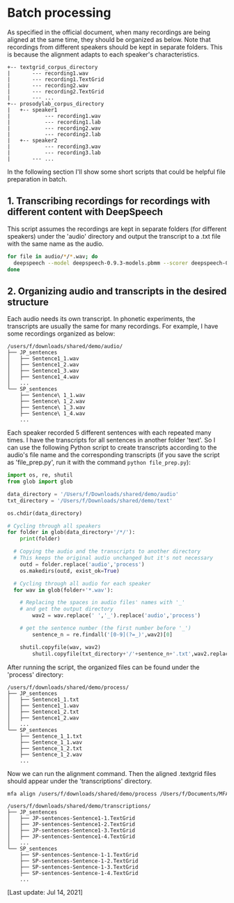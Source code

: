 # Batch processing

As specified in the official document, when many recordings are being aligned at the same time, they should be organized as below. Note that recordings from different speakers should be kept in separate folders. This is because the alignment adapts to each speaker's characteristics.

```
+-- textgrid_corpus_directory
|       --- recording1.wav
|       --- recording1.TextGrid
|       --- recording2.wav
|       --- recording2.TextGrid
|       --- ...
+-- prosodylab_corpus_directory
|   +-- speaker1
|           --- recording1.wav
|           --- recording1.lab
|           --- recording2.wav
|           --- recording2.lab
|   +-- speaker2
|           --- recording3.wav
|           --- recording3.lab
|       --- ...
```

In the following section I'll show some short scripts that could be helpful file preparation in batch.

## 1. Transcribing recordings for recordings with different content with DeepSpeech

This script assumes the recordings are kept in separate folders (for different speakers) under the 'audio' directory and output the transcript to a .txt file with the same name as the audio.

```bash
for file in audio/*/*.wav; do
  deepspeech --model deepspeech-0.9.3-models.pbmm --scorer deepspeech-0.9.3-models.scorer --audio $file > ${tmp/wav/txt};
done
```

## 2. Organizing audio and transcripts in the desired structure

Each audio needs its own transcript. In phonetic experiments, the transcripts are usually the same for many recordings. For example, I have some recordings organized as below:

```
/users/f/downloads/shared/demo/audio/
├── JP_sentences
│   ├── Sentence1_1.wav
│   ├── Sentence1_2.wav
│   ├── Sentence1_3.wav
│   ├── Sentence1_4.wav
│   ...
└── SP_sentences
    ├── Sentence\ 1_1.wav
    ├── Sentence\ 1_2.wav
    ├── Sentence\ 1_3.wav
    ├── Sentence\ 1_4.wav
    ...
```

Each speaker recorded 5 different sentences with each repeated many times. I have the transcripts for all sentences in another folder 'text'. So I can use the following Python script to create transcripts according to the audio's file name and the corresponding transcripts (if you save the script as 'file_prep.py', run it with the command ```python file_prep.py```):

```python
import os, re, shutil
from glob import glob

data_directory = '/Users/f/Downloads/shared/demo/audio'
txt_directory = '/Users/f/Downloads/shared/demo/text'

os.chdir(data_directory)

# Cycling through all speakers
for folder in glob(data_directory+'/*/'):
	print(folder)

  # Copying the audio and the transcripts to another directory
  # This keeps the original audio unchanged but it's not necessary
	outd = folder.replace('audio','process')
	os.makedirs(outd, exist_ok=True)

  # Cycling through all audio for each speaker
  for wav in glob(folder+'*.wav'):

    # Replacing the spaces in audio files' names with '_'
    # and get the output directory
		wav2 = wav.replace(' ','_').replace('audio','process')

    # get the sentence number (the first number before '_')
		sentence_n = re.findall('[0-9](?=_)',wav2)[0]

    shutil.copyfile(wav, wav2)
		shutil.copyfile(txt_directory+'/'+sentence_n+'.txt',wav2.replace('wav','txt'))
```

After running the script, the organized files can be found under the 'process' directory:

```
/users/f/downloads/shared/demo/process/
├── JP_sentences
│   ├── Sentence1_1.txt
│   ├── Sentence1_1.wav
│   ├── Sentence1_2.txt
│   ├── Sentence1_2.wav
│   ...
└── SP_sentences
    ├── Sentence_1_1.txt
    ├── Sentence_1_1.wav
    ├── Sentence_1_2.txt
    ├── Sentence_1_2.wav
    ...
```

Now we can run the alignment command. Then the aligned .textgrid files should appear under the 'transcriptions' directory.

```bash
mfa align /users/f/downloads/shared/demo/process /Users/f/Documents/MFA/pretrained_models/dictionary/librispeech-lexicon.txt english /users/f/downloads/shared/demo/transcriptions --clean
```
```
/users/f/downloads/shared/demo/transcriptions/
├── JP_sentences
│   ├── JP-sentences-Sentence1-1.TextGrid
│   ├── JP-sentences-Sentence1-2.TextGrid
│   ├── JP-sentences-Sentence1-3.TextGrid
│   ├── JP-sentences-Sentence1-4.TextGrid
│   ...
└── SP_sentences
    ├── SP-sentences-Sentence-1-1.TextGrid
    ├── SP-sentences-Sentence-1-2.TextGrid
    ├── SP-sentences-Sentence-1-3.TextGrid
    ├── SP-sentences-Sentence-1-4.TextGrid
    ...
```

[Last update: Jul 14, 2021]
